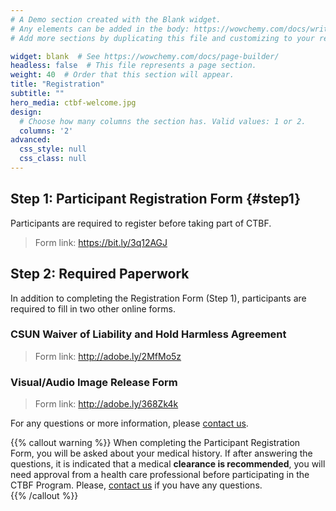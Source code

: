 ```yaml
---
# A Demo section created with the Blank widget.
# Any elements can be added in the body: https://wowchemy.com/docs/writing-markdown-latex/
# Add more sections by duplicating this file and customizing to your requirements.

widget: blank  # See https://wowchemy.com/docs/page-builder/
headless: false  # This file represents a page section.
weight: 40  # Order that this section will appear.
title: "Registration"
subtitle: ""
hero_media: ctbf-welcome.jpg
design:
  # Choose how many columns the section has. Valid values: 1 or 2.
  columns: '2'
advanced:
  css_style: null
  css_class: null
---
```


## Step 1: Participant Registration Form {#step1}

Participants are required to register before taking part of CTBF.

> Form link: https://bit.ly/3q12AGJ 

## Step 2: Required Paperwork

In addition to completing the Registration Form (Step 1), participants are required to fill in two other online forms.

### CSUN Waiver of Liability and Hold Harmless Agreement

> Form link: http://adobe.ly/2MfMo5z

### Visual/Audio Image Release Form

> Form link: http://adobe.ly/368Zk4k

For any questions or more information, please [contact us](#contact).

{{% callout warning %}}
When completing the Participant Registration Form, you will be asked about your medical history. If after answering the questions, it is indicated that a medical **clearance is recommended**, you will need approval from a health care professional before participating in the CTBF Program. Please, [contact us](#contact) if you have any questions.  
{{% /callout %}}
